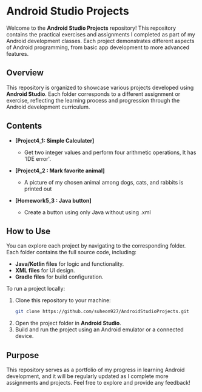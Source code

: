 # Android Studio Projects

Welcome to the **Android Studio Projects** repository! This repository contains the practical exercises and assignments I completed as part of my Android development classes. Each project demonstrates different aspects of Android programming, from basic app development to more advanced features.

## Overview

This repository is organized to showcase various projects developed using **Android Studio**. Each folder corresponds to a different assignment or exercise, reflecting the learning process and progression through the Android development curriculum.

## Contents

- **[Project4_1: Simple Calculater]**  
  - Get two integer values and perform four arithmetic operations, It has 'IDE error'.
  
- **[Project4_2 : Mark favorite animal]**  
  - A picture of my chosen animal among dogs, cats, and rabbits is printed out

- **[Homework5_3 : Java button]**  
  - Create a button using only Java without using .xml
  
## How to Use

You can explore each project by navigating to the corresponding folder. Each folder contains the full source code, including:

- **Java/Kotlin files** for logic and functionality.
- **XML files** for UI design.
- **Gradle files** for build configuration.

To run a project locally:
1. Clone this repository to your machine:
   ```bash
   git clone https://github.com/suheon927/AndroidStudioProjects.git
   ```
2. Open the project folder in **Android Studio**.
3. Build and run the project using an Android emulator or a connected device.

## Purpose

This repository serves as a portfolio of my progress in learning Android development, and it will be regularly updated as I complete more assignments and projects. Feel free to explore and provide any feedback!
